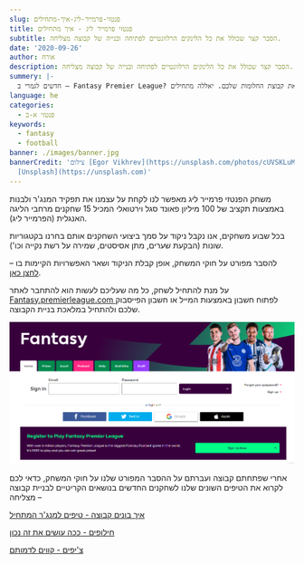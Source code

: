 ```yaml
---
slug: פנטזי-פרמייר-ליג-איך-מתחילים
title: פנטזי פרמייר ליג - איך מתחילים
subtitle: הסבר קצר שכולל את כל הלינקים הרלוונטיים לפתיחה ובנייה של קבוצה מצליחה.
date: '2020-09-26'
author: אורח
description: הסבר קצר שכולל את כל הלינקים הרלוונטיים לפתיחה ובנייה של קבוצה מצליחה.
summery: |-
  חדשים לגמרי ב – Fantasy Premier League? לא בניתם קבוצה כבר כמה עונות? בפוסט הבא תוכלו למצוא הסבר קצר ומספר לינקים שיעזרו לכם לבנות את קבוצת החלומות שלכם. יאללה מתחילים!
language: he
categories:
  - פנטזי א-ב
keywords:
  - fantasy
  - football
banner: ./images/banner.jpg
bannerCredit: 'צילום [Egor Vikhrev](https://unsplash.com/photos/cUVSKLuM7HI) ב
  [Unsplash](https://unsplash.com)'
---
```


<p>
  משחק הפנטזי פרמייר ליג מאפשר לנו לקחת על עצמנו את תפקיד המנג'ר ולבנות באמצעות
  תקציב של 100 מיליון פאונד סגל וירטואלי המכיל 15 שחקנים מרחבי הליגה האנגלית
  (הפרמייר ליג).
</p>
<p>
  בכל שבוע משחקים, אנו נקבל ניקוד על סמך ביצועי השחקנים אותם בחרנו בקטגוריות
  שונות (הבקעת שערים, מתן אסיסטים, שמירה על רשת נקייה וכו').
</p>
<p class="comment-link">
  להסבר מפורט על חוקי המשחק, אופן קבלת הניקוד ושאר האפשרויות הקיימות בו –
  <a href="פנטזי-פרמייר-ליג-החוקים" class="link">לחצן כאן</a>.
</p>
<p>
  על מנת להתחיל לשחק, כל מה שעליכם לעשות הוא להתחבר לאתר
  <a href="https://fantasy.premierleague.com/"> Fantasy.premierleague.com </a> לפתוח חשבון באמצעות המייל או חשבון הפייסבוק שלכם
  ולהתחיל במלאכת בניית הקבוצה.
</p>

![צילום מסך של פתיחת חשבון באתר](./images/register-screenshot.png)

<p>
  אחרי שפתחתם קבוצה ועברתם על ההסבר המפורט שלנו על חוקי המשחק, כדאי לכם לקרוא את
  הטיפים השונים שלנו לשחקנים החדשים בנושאים הקריטיים לבניית קבוצה מצליחה –
</p>
<p>
  <a class="link" href="איך-בונים-קבוצה---טיפים-למנג'ר-המתחיל">איך בונים קבוצה - טיפים למנג'ר המתחיל</a>
</p>
<p>
  <a class="link" href="חילופים---ככה-עושים-את-זה-נכון">חילופים - ככה עושים את זה נכון</a>
</p>
<p><a class="link" href="הציפים-שלנו">צ'יפים - קווים לדמותם</a></p>
